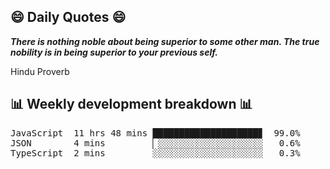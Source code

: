## 😄 Daily Quotes 😄

_**There is nothing noble about being superior to some other man. The true nobility is in being superior to your previous self.**_

Hindu Proverb



## 📊 Weekly development breakdown 📊

<pre>JavaScript  11 hrs 48 mins ████████████████████▊  99.0%
JSON        4 mins         ▏░░░░░░░░░░░░░░░░░░░░   0.6%
TypeScript  2 mins         ░░░░░░░░░░░░░░░░░░░░░   0.3%</pre>